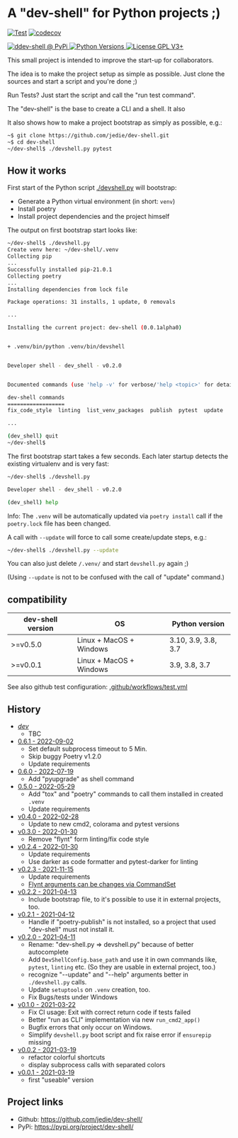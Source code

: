 # A "dev-shell" for Python projects ;)

[![Test](https://github.com/jedie/dev-shell/actions/workflows/test.yml/badge.svg?branch=bugfix-path)](https://github.com/jedie/dev-shell/actions/workflows/test.yml)
[![codecov](https://codecov.io/gh/jedie/dev-shell/branch/main/graph/badge.svg)](https://codecov.io/gh/jedie/dev-shell)

[![ddev-shell @ PyPi](https://img.shields.io/pypi/v/dev-shell?label=dev-shell%20%40%20PyPi)
![Python Versions](https://img.shields.io/pypi/pyversions/dev-shell)
![License GPL V3+](https://img.shields.io/pypi/l/dev-shell)](https://pypi.org/project/dev-shell/)

This small project is intended to improve the start-up for collaborators.

The idea is to make the project setup as simple as possible. Just clone the sources and start a script and you're done ;)

Run Tests? Just start the script and call the "run test command".

The "dev-shell" is the base to create a CLI and a shell. It also

It also shows how to make a project bootstrap as simply as possible, e.g.:

```bash
~$ git clone https://github.com/jedie/dev-shell.git
~$ cd dev-shell
~/dev-shell$ ./devshell.py pytest
```


## How it works

First start of the Python script [./devshell.py](https://github.com/jedie/dev-shell/blob/main/devshell.py) will bootstrap:

* Generate a Python virtual environment (in short: `venv`)
* Install poetry
* Install project dependencies and the project himself

The output on first bootstrap start looks like:

```bash
~/dev-shell$ ./devshell.py
Create venv here: ~/dev-shell/.venv
Collecting pip
...
Successfully installed pip-21.0.1
Collecting poetry
...
Installing dependencies from lock file

Package operations: 31 installs, 1 update, 0 removals

...

Installing the current project: dev-shell (0.0.1alpha0)


+ .venv/bin/python .venv/bin/devshell


Developer shell - dev_shell - v0.2.0


Documented commands (use 'help -v' for verbose/'help <topic>' for details):

dev-shell commands
==================
fix_code_style  linting  list_venv_packages  publish  pytest  update

...

(dev_shell) quit
~/dev-shell$
```

The first bootstrap start takes a few seconds. Each later startup detects the existing virtualenv and is very fast:

```bash
~/dev-shell$ ./devshell.py

Developer shell - dev_shell - v0.2.0

(dev_shell) help
```

Info: The `.venv` will be automatically updated via `poetry install` call if the `poetry.lock` file has been changed.

A call with `--update` will force to call some create/update steps, e.g.:

```bash
~/dev-shell$ ./devshell.py --update
```

You can also just delete `/.venv/` and start `devshell.py` again ;)

(Using `--update` is not to be confused with the call of "update" command.)


## compatibility

| dev-shell version | OS                      | Python version      |
|-------------------|-------------------------|---------------------|
| >=v0.5.0          | Linux + MacOS + Windows | 3.10, 3.9, 3.8, 3.7 |
| >=v0.0.1          | Linux + MacOS + Windows | 3.9, 3.8, 3.7       |

See also github test configuration: [.github/workflows/test.yml](https://github.com/jedie/dev-shell/blob/main/.github/workflows/test.yml)

## History

* [*dev*](https://github.com/jedie/dev-shell/compare/v.6.1...main)
  * TBC
* [0.6.1 - 2022-09-02](https://github.com/jedie/dev-shell/compare/v0.6.0...v0.6.1)
  * Set default subprocess timeout to 5 Min.
  * Skip buggy Poetry v1.2.0
  * Update requirements
* [0.6.0 - 2022-07-19](https://github.com/jedie/dev-shell/compare/v0.5.0...v0.6.0)
  * Add "pyupgrade" as shell command
* [0.5.0 - 2022-05-29](https://github.com/jedie/dev-shell/compare/v0.4.0...v0.5.0)
  * Add "tox" and "poetry" commands to call them installed in created ```.venv```
  * Update requirements
* [v0.4.0 - 2022-02-28](https://github.com/jedie/dev-shell/compare/v0.3.0...v0.4.0)
  * Update to new cmd2, colorama and pytest versions
* [v0.3.0 - 2022-01-30](https://github.com/jedie/dev-shell/compare/v0.2.4...v0.3.0)
  * Remove "flynt" form linting/fix code style
* [v0.2.4 - 2022-01-30](https://github.com/jedie/dev-shell/compare/v0.2.3...v0.2.4)
  * Update requirements
  * Use darker as code formatter and pytest-darker for linting
* [v0.2.3 - 2021-11-15](https://github.com/jedie/dev-shell/compare/v0.2.2...v0.2.3)
  * Update requirements
  * [Flynt arguments can be changes via CommandSet](https://github.com/jedie/dev-shell/issues/29)
* [v0.2.2 - 2021-04-13](https://github.com/jedie/dev-shell/compare/v0.2.1...v0.2.2)
  * Include bootstrap file, to it's possible to use it in external projects, too.
* [v0.2.1 - 2021-04-12](https://github.com/jedie/dev-shell/compare/v0.2.0...v0.2.1)
  * Handle if "poetry-publish" is not installed, so a project that used "dev-shell" must not install it.
* [v0.2.0 - 2021-04-11](https://github.com/jedie/dev-shell/compare/v0.1.0...v0.2.0)
  * Rename: "dev-shell.py => devshell.py" because of better autocomplete
  * Add `DevShellConfig.base_path` and use it in own commands like, `pytest`, `linting` etc. (So they are usable in external project, too.)
  * recognize "--update" and "--help" arguments better in `./devshell.py` calls.
  * Update `setuptools` on `.venv` creation, too.
  * Fix Bugs/tests under Windows
* [v0.1.0 - 2021-03-22](https://github.com/jedie/dev-shell/compare/v0.0.2...v0.1.0)
  * Fix CI usage: Exit with correct return code if tests failed
  * Better "run as CLI" implementation via new `run_cmd2_app()`
  * Bugfix errors that only occur on Windows.
  * Simplify `devshell.py` boot script and fix raise error if `ensurepip` missing
* [v0.0.2 - 2021-03-19](https://github.com/jedie/dev-shell/compare/v0.0.1...v0.0.2)
  * refactor colorful shortcuts
  * display subprocess calls with separated colors
* [v0.0.1 - 2021-03-19](https://github.com/jedie/dev-shell/compare/ad5dca...v0.0.1)
  * first "useable" version

## Project links

* Github: https://github.com/jedie/dev-shell/
* PyPi: https://pypi.org/project/dev-shell/
